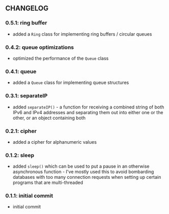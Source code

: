 ## CHANGELOG

### 0.5.1: ring buffer
- added a `Ring` class for implementing ring buffers / circular queues

### 0.4.2: queue optimizations
- optimized the performance of the `Queue` class

### 0.4.1: queue
- added a `Queue` class for implementing queue structures

### 0.3.1: separateIP
- added `separateIP()` - a function for receiving a combined string of both IPv6 and IPv4 addresses and separating them out into either one or the other, or an object containing both

### 0.2.1: cipher
- added a cipher for alphanumeric values

### 0.1.2: sleep
- added `sleep()` which can be used to put a pause in an otherwise asynchronous function - I've mostly used this to avoid bombarding databases with too many connection requests when setting up certain programs that are multi-threaded

### 0.1.1: initial commit
- initial commit
